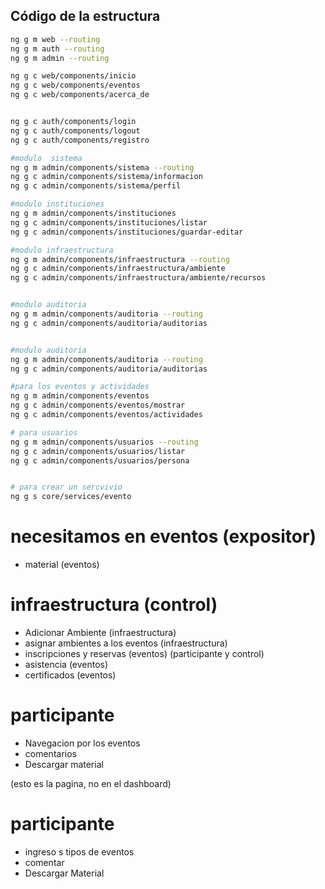 ## Código de la estructura

```Bash
ng g m web --routing
ng g m auth --routing
ng g m admin --routing

ng g c web/components/inicio
ng g c web/components/eventos
ng g c web/components/acerca_de


ng g c auth/components/login
ng g c auth/components/logout
ng g c auth/components/registro

#modulo  sistema
ng g m admin/components/sistema --routing
ng g c admin/components/sistema/informacion
ng g c admin/components/sistema/perfil

#modulo instituciones
ng g m admin/components/instituciones
ng g c admin/components/instituciones/listar
ng g c admin/components/instituciones/guardar-editar

#modulo infraestructura
ng g m admin/components/infraestructura --routing
ng g c admin/components/infraestructura/ambiente
ng g c admin/components/infraestructura/ambiente/recursos


#modulo auditoria
ng g m admin/components/auditoria --routing
ng g c admin/components/auditoria/auditorias


#modulo auditoria
ng g m admin/components/auditoria --routing
ng g c admin/components/auditoria/auditorias

#para los eventos y actividades
ng g m admin/components/eventos
ng g c admin/components/eventos/mostrar
ng g c admin/components/eventos/actividades

# para usuarios
ng g m admin/components/usuarios --routing
ng g c admin/components/usuarios/listar
ng g c admin/components/usuarios/persona


# para crear un sercvivio
ng g s core/services/evento


```


# necesitamos en eventos (expositor)
* material (eventos)

# infraestructura (control)
* Adicionar Ambiente (infraestructura)
* asignar ambientes a los eventos (infraestructura)
* inscripciones y reservas (eventos) (participante y control)
* asistencia (eventos)
* certificados (eventos)




# participante  
* Navegacion por los eventos
* comentarios
* Descargar material




(esto es la pagina, no en el dashboard)
# participante
* ingreso s tipos de eventos
* comentar 
* Descargar Material



